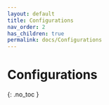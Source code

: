 ```yaml
---
layout: default
title: Configurations
nav_order: 2
has_children: true
permalink: docs/Configurations
---
```


# Configurations
{: .no_toc }

